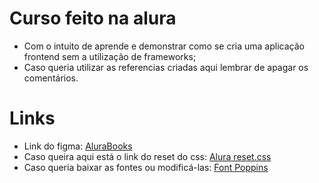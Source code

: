 # Curso feito na alura
- Com o intuito de aprende e demonstrar como se cria uma aplicação frontend sem a utilização de frameworks;
- Caso queria utilizar as referencias criadas aqui lembrar de apagar os comentários.

# Links 
- Link do figma: <a href="https://www.figma.com/file/sSMbIqKaGBd66Y8roxTk2p/AluraBooks?t=Fpg8UAT22Ezp2Akb-0">AluraBooks</a>
- Caso queira aqui está o link do reset do css: <a href="https://www.alura.com.br/artigos/o-que-e-reset-css">Alura reset.css</a>
- Caso queria baixar as fontes ou modificá-las: <a href="https://fonts.google.com/specimen/Poppins?query=poppins">Font Poppins</a>